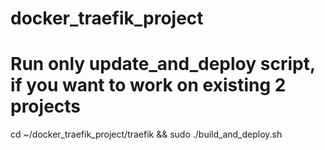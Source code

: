 # docker_traefik_project
# Run only update_and_deploy script, if you want to work on existing 2 projects
cd ~/docker_traefik_project/traefik && sudo ./build_and_deploy.sh